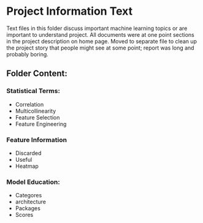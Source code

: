 # Project Information Text

Text files in this folder discuss important machine learning topics or are important to understand project.
All documents were at one point sections in the project description on home page. 
Moved to separate file to clean up the project story that people might see at some point; 
report was long and probably boring.

## Folder Content:

### **Statistical Terms:**
- Correlation
- Multicollinearity
- Feature Selection
- Feature Engineering

### **Feature Information**
- Discarded
- Useful
- Heatmap

### **Model Education:**
- Categores
- architecture
- Packages
- Scores

